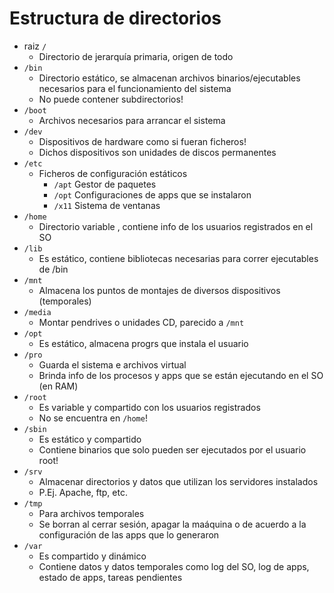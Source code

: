 # Estructura de directorios

- raiz `/` 
    - Directorio de jerarquía primaria, origen de todo
- `/bin` 
    - Directorio estático, se almacenan archivos binarios/ejecutables necesarios para el funcionamiento del sistema
    - No puede contener subdirectorios!
- `/boot` 
    - Archivos necesarios para arrancar el sistema
- `/dev` 
    - Dispositivos de hardware como si fueran ficheros!
    - Dichos dispositivos son unidades de discos permanentes
- `/etc` 
    - Ficheros de configuración estáticos
		- `/apt` Gestor de paquetes
		- `/opt` Configuraciones de apps que se instalaron
		- `/x11` Sistema de ventanas
- `/home` 
    - Directorio variable , contiene info de los usuarios registrados en el SO
- `/lib` 
    - Es estático, contiene bibliotecas necesarias para correr ejecutables de /bin
- `/mnt` 
    - Almacena los puntos de montajes de diversos dispositivos (temporales)
- `/media` 
    - Montar pendrives o unidades CD, parecido a `/mnt`
- `/opt` 
    - Es estático, almacena progrs que instala el usuario
- `/pro` 
    - Guarda el sistema e archivos virtual
    - Brinda info de los procesos y apps que se están ejecutando en el SO (en RAM)
- `/root` 
    - Es variable y compartido con los usuarios registrados
    - No se encuentra en `/home`!
- `/sbin` 
    - Es estático y compartido
    - Contiene binarios que solo pueden ser ejecutados por el usuario root!
- `/srv` 
    - Almacenar directorios y datos que utilizan los servidores instalados
    - P.Ej. Apache, ftp, etc.
- `/tmp` 
    - Para archivos temporales
    - Se borran al cerrar sesión, apagar la maáquina o de acuerdo a la configuración de las apps que lo generaron
- `/var` 
    - Es compartido y dinámico
    - Contiene datos y datos temporales como log del SO, log de apps, estado de apps, tareas pendientes